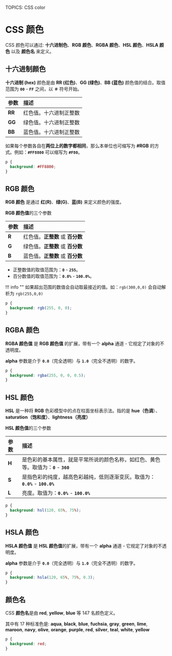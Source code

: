 TOPICS: CSS color

# CSS 颜色

CSS 颜色可以通过: **十六进制色**、**RGB 颜色**、**RGBA 颜色**、**HSL 颜色**、**HSLA 颜色** 以及 **颜色名** 来定义。

## 十六进制颜色

**十六进制 (hex)** 颜色是由 **RR (红色)**、**GG (绿色)**、**BB (蓝色)** 颜色值的结合。取值范围为 **`00`** - **`FF`**
之间，以 **`＃`** 符号开始。

| 参数 | 描述 |
| :--- | :--- |
| **RR** | 红色值。十六进制正整数 |
| **GG** | 绿色值。十六进制正整数 |
| **BB** | 蓝色值。十六进制正整数 |

如果每个参数各自在**两位上的数字都相同**，那么本单位也可缩写为 **#RGB** 的方式。例如：**`#FF8800`** 可以缩写为 **`#F80`**。

```css
p {
  background: #FF8800;
}
```

## RGB 颜色

**RGB 颜色** 是通过 **红(R)**、**绿(G)**、**蓝(B)** 来定义颜色的强度。

**RGB 颜色值**的三个参数

| 参数 | 描述 |
| :--- | :--- |
| **R** | 红色值。**正整数** 或 **百分数** |
| **G** | 绿色值。**正整数** 或 **百分数** |
| **B** | 蓝色值。**正整数** 或 **百分数** |

- 正整数值的取值范围为：**`0`** - **`255`**。
- 百分数值的取值范围为：**`0.0%`** - **`100.0%`**。

!!! info ""
    如果超出范围的数值会自动取最接近的值。如：`rgb(300,0,0)` 会自动解析为 `rgb(255,0,0)`

```css
p {
  background: rgb(255, 0, 0);
}
```

## RGBA 颜色

**RGBA 颜色值** 是 **RGB 颜色值** 的扩展，带有一个 **alpha** 通道 - 它规定了对象的不透明度。

**alpha** 参数是介于 **`0.0`**（完全透明）与 **`1.0`**（完全不透明）的数字。

```css
p {
  background: rgba(255, 0, 0, 0.5);
}
```

## HSL 颜色

**HSL** 是一种将 **RGB** 色彩模型中的点在柱面坐标表示法。指的是 **hue（色调**）、**saturation（饱和度）**、**lightness（亮度）**

**HSL 颜色值**的三个参数

| 参数 | 描述 |
| :--- | :--- |
| **H** | 是色彩的基本属性，就是平常所说的颜色名称，如红色、黄色等。取值为：**`0`** - **`360`** |
| **S** | 是指色彩的纯度，越高色彩越纯，低则逐渐变灰。取值为：**`0.0%`** - **`100.0%`** |
| **L** | 亮度。取值为：**`0.0%`** - **`100.0%`** |

```css
p {
  background: hsl(120, 65%, 75%);
}
```

## HSLA 颜色

**HSLA 颜色值** 是 **HSL 颜色值**的扩展，带有一个 **alpha** 通道 - 它规定了对象的不透明度。

**alpha** 参数是介于 **`0.0`**（完全透明）与 **`1.0`**（完全不透明）的数字。

```css
p {
  background: hsla(120, 65%, 75%, 0.3);
}
```

## 颜色名

CSS **颜色名**是由 **red**, **yellow**, **blue** 等 147 名颜色定义。

其中有 17 种标准色是: **aqua**, **black**, **blue**, **fuchsia**, **gray**, **green**, **lime**, **maroon**,
**navy**, **olive**, **orange**, **purple**, **red**, **silver**, **teal**, **white**, **yellow**

```css
p {
  background: red;
}
```
